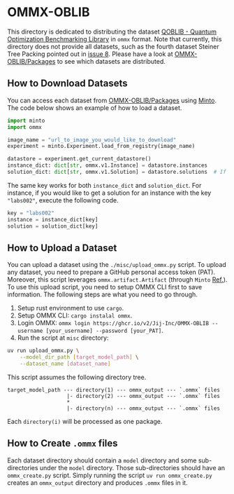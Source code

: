 # OMMX-OBLIB
This directory is dedicated to distributing the dataset [QOBLIB - Quantum Optimization Benchmarking Library](https://git.zib.de/qopt/qoblib-quantum-optimization-benchmarking-library) in `ommx` format. Note that currently, this directory does not provide all datasets, such as the fourth dataset Steiner Tree Packing pointed out in [issue 8](https://github.com/Jij-Inc/OMMX-OBLIB/issues/8). Please have a look at [OMMX-OBLIB/Packages](https://github.com/orgs/Jij-Inc/packages?repo_name=OMMX-OBLIB) to see which datasets are distributed.

## How to Download Datasets
You can access each dataset from [OMMX-OBLIB/Packages](https://github.com/orgs/Jij-Inc/packages?repo_name=OMMX-OBLIB) using [Minto](https://jij-inc.github.io/minto). The code below shows an example of how to load a dataset.

```python
import minto
import ommx

image_name = "url_to_image_you_would_like_to_download"
experiment = minto.Experiment.load_from_registry(image_name)

datastore = experiment.get_current_datastore()
instance_dict: dict[str, ommx.v1.Instance] = datastore.instances
solution_dict: dict[str, ommx.v1.Solution] = datastore.solutions  # If provided
```

The same key works for both `instance_dict` and `solution_dict`. For instance, if you would like to get a solution for an instance with the key `"labs002"`, execute the following code.

```python
key = "labs002"
instance = instance_dict[key]
solution = solution_dict[key]
```

## How to Upload a Dataset
You can upload a dataset using the `./misc/upload_ommx.py` script. To upload any dataset, you need to prepare a GitHub personal access token (PAT). Moreover, this script leverages `ommx.artifact.Artifact` (through `Minto` [Ref.](https://jij-inc.github.io/minto/en/tutorials/github_push.html)). To use this upload script, you need to setup OMMX CLI first to save information. The following steps are what you need to go through.

1. Setup rust environment to use `cargo`.
2. Setup OMMX CLI: `cargo instalal ommx`.
3. Login OMMX: `ommx login https://ghcr.io/v2/Jij-Inc/OMMX-OBLIB --username [your_username] --password [your_PAT]`.
4. Run the script at `misc` directory:

```bash
uv run upload_ommx.py \
    --model_dir_path [target_model_path] \
    --dataset_name [dataset_name]
```

This script assumes the following directory tree.

```
target_model_path --- directory(1) --- ommx_output --- `.ommx` files
                   |- directory(2) --- ommx_output --- `.ommx` files
                   *
                   |- directory(n) --- ommx_output --- `.ommx` files
```

Each `directory(i)` will be processed as one package.

## How to Create `.ommx` files
Each dataset directory should contain a `model` directory and some sub-directories under the `model` directory. Those sub-directories should have an `ommx_create.py` script. Simply running the script `uv run ommx_create.py` creates an `ommx_output` directory and produces `.ommx` files in it.
